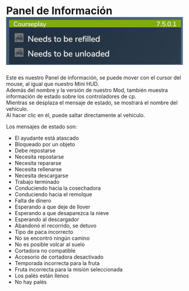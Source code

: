 # Panel de Información![Image](../assets/images/infopanel_0_0_480_130.png)

  
Este es nuestro Panel de información, se puede mover con el cursor del mouse, al igual que nuestro Mini HUD.  
Además del nombre y la versión de nuestro Mod, también muestra información de estado sobre los controladores de cp.  
Mientras se desplaza el mensaje de estado, se mostrará el nombre del vehículo.  
Al hacer clic en él, puede saltar directamente al vehículo.  


  
Los mensajes de estado son:  
- El ayudante está atascado  
- Bloqueado por un objeto  
- Debe repostarse  
- Necesita repostarse  
- Necesita repararse  
- Necesita rellenarse  
- Necesita descargarse  
- Trabajo terminado  
- Conduciendo hacia la cosechadora  
- Conduciendo hacia el remolque  
- Falta de dinero  
- Esperando a que deje de llover  
- Esperando a que desaparezca la nieve  
- Esperando al descargador  
- Abandonó el recorrido, se detuvo  
- Tipo de paca incorrecto  
- No se encontró ningún camino  
- No es posible volcar al suelo  
- Cortadora no compatible  
- Accesorio de cortadora desactivado  
- Temporada incorrecta para la fruta  
- Fruta incorrecta para la misión seleccionada  
- Los palés están llenos  
- No hay palés  


